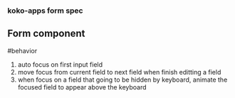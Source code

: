 ### koko-apps form spec

## Form component

#behavior

1.  auto focus on first input field
2.  move focus from current field to next field when finish editting a field
3.  when focus on a field that going to be hidden by keyboard, animate the focused field to appear above the keyboard
